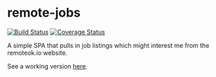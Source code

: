 # remote-jobs
[![Build Status](https://travis-ci.org/dizyae/remote-jobs.svg?branch=master)](https://travis-ci.org/dizyae/remote-jobs)
[![Coverage Status](https://coveralls.io/repos/github/dizyae/remote-jobs/badge.svg?branch=master)](https://coveralls.io/github/dizyae/remote-jobs?branch=master)

A simple SPA that pulls in job listings which might interest me from the remoteok.io website.

See a working version <a href="http://dustinweaver.com/jobs/remote">here</a>.
